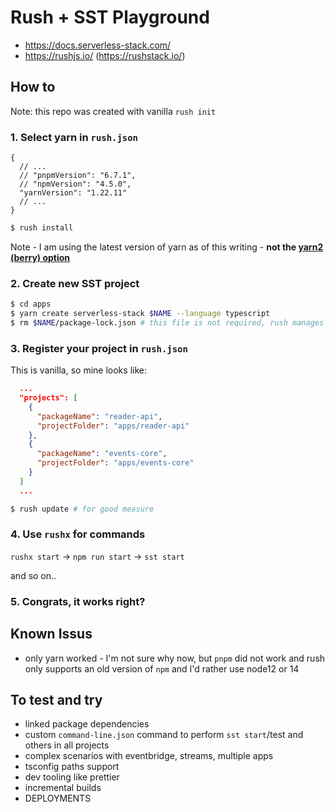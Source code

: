 # Rush + SST Playground

- https://docs.serverless-stack.com/
- https://rushjs.io/ (https://rushstack.io/)

## How to

Note: this repo was created with vanilla `rush init`

### 1. Select yarn in `rush.json`

```jsonc
{
  // ...
  // "pnpmVersion": "6.7.1",
  // "npmVersion": "4.5.0",
  "yarnVersion": "1.22.11"
  // ...
}
```

```bash
$ rush install
```

Note - I am using the latest version of yarn as of this writing - **not the [yarn2 (berry) option](https://yarnpkg.com/getting-started/install#per-project-install)**


### 2. Create new SST project

```bash
$ cd apps
$ yarn create serverless-stack $NAME --language typescript
$ rm $NAME/package-lock.json # this file is not required, rush manages locks centrally in `common/config/yarn.lock`
```

### 3. Register your project in `rush.json`

This is vanilla, so mine looks like:

```json
  ...
  "projects": [
    {
      "packageName": "reader-api",
      "projectFolder": "apps/reader-api"
    },
    {
      "packageName": "events-core",
      "projectFolder": "apps/events-core"
    }
  ]
  ...
```

```bash
$ rush update # for good measure
```

### 4. Use `rushx` for commands

`rushx start` -> `npm run start` -> `sst start`

and so on..

### 5. Congrats, it works right?

## Known Issus

- only yarn worked - I'm not sure why now, but `pnpm` did not work and rush only supports an old version of `npm` and I'd rather use node12 or 14

## To test and try

- linked package dependencies
- custom `command-line.json` command to perform `sst start`/test and others in all projects
- complex scenarios with eventbridge, streams, multiple apps
- tsconfig paths support
- dev tooling like prettier
- incremental builds
- DEPLOYMENTS